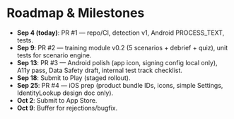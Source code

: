 
# Roadmap & Milestones

*   **Sep 4 (today)**: PR #1 — repo/CI, detection v1, Android PROCESS_TEXT, tests.
*   **Sep 9**: PR #2 — training module v0.2 (5 scenarios + debrief + quiz), unit tests for scenario engine.
*   **Sep 13**: PR #3 — Android polish (app icon, signing config local only), A11y pass, Data Safety draft, internal test track checklist.
*   **Sep 18**: Submit to Play (staged rollout).
*   **Sep 25**: PR #4 — iOS prep (product bundle IDs, icons, simple Settings, IdentityLookup design doc only).
*   **Oct 2**: Submit to App Store.
*   **Oct 9**: Buffer for rejections/bugfix.

